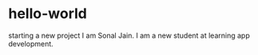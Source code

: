 # hello-world
starting a new project
I am Sonal Jain. 
I am a new student at learning app development.
